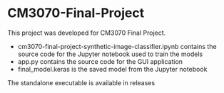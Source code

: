 # CM3070-Final-Project
This project was developed for CM3070 Final Project.

- cm3070-final-project-synthetic-image-classifier.ipynb contains the source code for the Jupyter notebook used to train the models
- app.py contains the source code for the GUI application
- final_model.keras is the saved model from the Jupyter notebook

The standalone executable is available in releases
